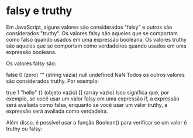 # falsy e truthy 

Em JavaScript, alguns valores são considerados "falsy" e outros são considerados "truthy". Os valores falsy são aqueles que se comportam como falso quando usados em uma expressão booleana. Os valores truthy são aqueles que se comportam como verdadeiros quando usados em uma expressão booleana.

Os valores falsy são:

false
0 (zero)
"" (string vazia)
null
undefined
NaN
Todos os outros valores são considerados truthy. Por exemplo:

true
1
"hello"
{} (objeto vazio)
[] (array vazio)
Isso significa que, por exemplo, se você usar um valor falsy em uma expressão if, a expressão será avaliada como falsa, enquanto se você usar um valor truthy, a expressão será avaliada como verdadeira.

<ing src = "img/tru.png" width = "600px">

Além disso, é possível usar a função Boolean() para verificar se um valor é truthy ou falsy:


<ing src = "img/boo.png" width = "600px">

